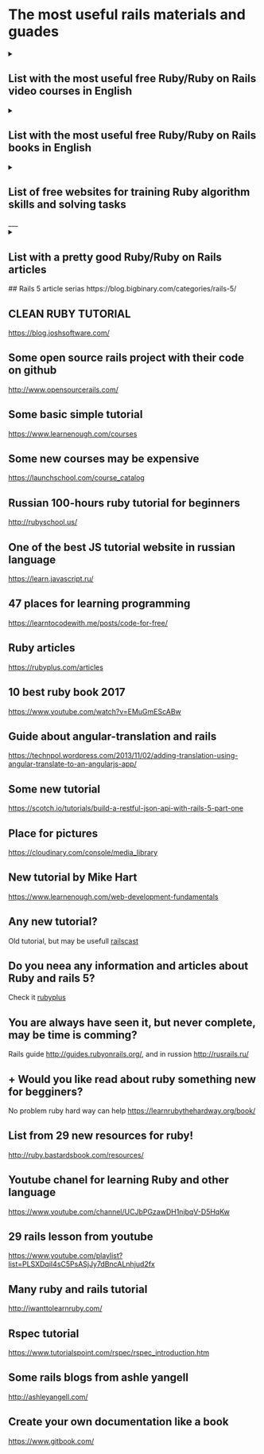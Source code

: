 # The most useful rails materials and guades

<details>
<summary>
   <h2> List with the most useful free Ruby/Ruby on Rails video courses in English  </h3>
</summary>
   
* [Build Airbnb with Ruby on Rails - Level 1](https://coursehunters.net/course/delaem-klon-airbnb-s-ruby-on-rails-uroven-1)
* [Build Airbnb with Ruby on Rails - Level 2](https://coursehunters.net/course/delaem-klon-airbnb-s-ruby-on-rails-uroven-2)
* [Build Airbnb with Ruby on Rails - Level 3](https://coursehunters.net/course/delaem-klon-airbnb-s-ruby-on-rails-i-react-native-uroven-3)
___
* [Ruby on Rails 5 from lyndacom](https://coursehunters.net/course/ruby5)
___

* [Complete Developers Guide: Ruby on Rails & React with Redux (udemy) ](https://coursehunters.net/course/ruby-on-rails-i-react-vmeste-s-redux-polnoe-rukovodstvo-dlya-razrabotchikov)
___

* [JavaScript and Ruby on Rails with React, Angular and Vue.js (udemy) ](https://coursehunters.net/course/ruby-on-rails-s-react-i-angular)
___



</details>

<details>
<summary>
   <h2> List with the most useful free Ruby/Ruby on Rails books in English  </h3>
</summary>
   
* [Ruby® on Rails Notes for Professionals book](https://books.goalkicker.com/RubyOnRailsBook/)
___
* [Ruby® Notes for Professionals book](https://books.goalkicker.com/RubyBook/)
___
* [Ruby on Rails Tutorial (Rails 5) - Michael Hartl](https://www.railstutorial.org/book)
___
* [Practical Object-Oriented Design in Ruby - Sandi Metz](https://vk.com/doc182314867_467188804)
___
* [ Bastard ruby book!](http://ruby.bastardsbook.com/toc/)
___
* [Many different free ruby and ruby on rails books](https://www.foxebook.net/search/ruby/)
___
* [The list with all available ruby books(NOT FREE)](http://www.allrubybooks.com/)
___

</details>

<details>
<summary>
   <h2> List of free websites for training Ruby algorithm skills and solving tasks  </h3>
</summary>
   
* [codewars.com](https://www.codewars.com/kata/search/ruby?q=&beta=false)
___
* [leetcode.com](https://leetcode.com/problemset/algorithms/)
___
* [Be a hero! Write ruby code and finish the game! This game will help you write correct class and loop](https://www.bloc.io/ruby-warrior#/)
___

</details>
___

<details>
<summary>
   <h2> List with a pretty good Ruby/Ruby on Rails articles </h3>
</summary>
   
* [A relly good articles about indexes in Rails](https://bamboolab.eu/blog/rails-postgresql-index-btree-gin-gist)
* [How to refactor your code ( some rules )](https://blog.codeship.com/how-to-find-ruby-code-smells-with-reek/)
* [Interesting lection about refactoring](http://blog.testdouble.com/posts/2016-09-16-surgical-refactors-with-suture.html)
* [Build a restful api with rails](https://scotch.io/tutorials/build-a-restful-json-api-with-rails-5-part-one)
* [Ruby on Rails and microservices](https://blog.codeship.com/architecting-rails-apps-as-microservices/)
* [Neural network with Ruby](http://www.rubylab.io/2015/03/18/simple-neural-network-implenentation-in-ruby/)
* [Integrating Mongo Ruby API with Rails](https://github.com/jhu-ep-coursera/fullstack-course3-module1-zips)
* [Example of using websocket](http://geekhmer.github.io/blog/2014/02/04/ruby-websocket-and-real-time-app-tutorial/)
* [Chat with ruby on rails](https://medium.com/@danamulder/tutorial-create-a-simple-messaging-system-on-rails-d9b94b0fbca1#.9c0lxziry)
* [Can't deploy your rails app on DigitalOcean!?](https://gorails.com/deploy/ubuntu/14.04)
* [How To Install and Use PostgreSQL on Ubuntu 16.04](https://www.digitalocean.com/community/tutorials/how-to-install-and-use-postgresql-on-ubuntu-16-04)


</details>
## Rails 5 article serias
  https://blog.bigbinary.com/categories/rails-5/

## CLEAN RUBY TUTORIAL
  https://blog.joshsoftware.com/
## Some open source rails project with their code on github
  http://www.opensourcerails.com/

## Some basic simple tutorial
  https://www.learnenough.com/courses
## Some new courses may be expensive
  https://launchschool.com/course_catalog
## Russian 100-hours ruby tutorial for beginners
  http://rubyschool.us/
## One of the best JS tutorial website in russian language
  https://learn.javascript.ru/
## 47 places for learning programming
  https://learntocodewith.me/posts/code-for-free/

## Ruby articles 
  https://rubyplus.com/articles
## 10 best ruby book 2017
  https://www.youtube.com/watch?v=EMuGmEScABw


## Guide about angular-translation and rails
https://technpol.wordpress.com/2013/11/02/adding-translation-using-angular-translate-to-an-angularjs-app/
## Some new tutorial 
https://scotch.io/tutorials/build-a-restful-json-api-with-rails-5-part-one
## Place for pictures
https://cloudinary.com/console/media_library

## New tutorial by Mike Hart
https://www.learnenough.com/web-development-fundamentals

## Any new tutorial?
Old tutorial, but may be usefull [railscast](http://railscasts.com/)

## Do you neea any information and articles about Ruby and rails 5?
Check it [rubyplus](https://rubyplus.com/articles)

## You are always have seen it, but never complete, may be time is comming?
Rails guide http://guides.rubyonrails.org/, and in russion http://rusrails.ru/

## + Would you like read about ruby something new for begginers? 
No problem ruby hard way can help https://learnrubythehardway.org/book/

## List from 29 new resources for ruby! 
http://ruby.bastardsbook.com/resources/

## Youtube chanel for learning Ruby and other language
https://www.youtube.com/channel/UCJbPGzawDH1njbqV-D5HqKw

## 29 rails lesson from youtube
https://www.youtube.com/playlist?list=PLSXDqiI4sC5PsASjJy7dBncALnhjud2fx

## Many ruby and rails tutorial
http://iwanttolearnruby.com/

## Rspec tutorial 
https://www.tutorialspoint.com/rspec/rspec_introduction.htm

## Some rails blogs from ashle yangell
  http://ashleyangell.com/

## Create your own documentation like a book
  
  https://www.gitbook.com/
